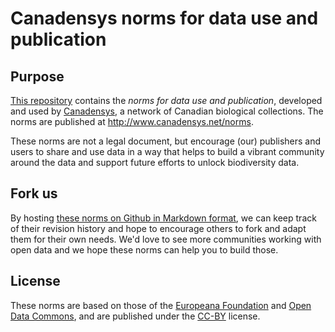 # Canadensys norms for data use and publication

## Purpose

[This repository](https://github.com/Canadensys/canadensys-norms) contains the *norms for data use and publication*, developed and used by [Canadensys](http://www.canadensys.net), a network of Canadian biological collections. The norms are published at <http://www.canadensys.net/norms>.

These norms are not a legal document, but encourage (our) publishers and users to share and use data in a way that helps to build a vibrant community around the data and support future efforts to unlock biodiversity data.

## Fork us

By hosting [these norms on Github in Markdown format](https://github.com/Canadensys/canadensys-norms/blob/master/norms.md), we can keep track of their revision history and hope to encourage others to fork and adapt them for their own needs. We'd love to see more communities working with open data and we hope these norms can help you to build those.

## License

These norms are based on those of the [Europeana Foundation](http://www.europeana.eu/portal/pd-usage-guide.html) and [Open Data Commons](http://opendatacommons.org/norms/odc-by-sa/), and are published under the [CC-BY](http://creativecommons.org/licenses/by/3.0/) license.
